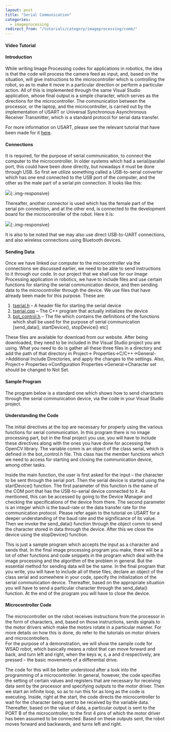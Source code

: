 ```yaml
---
layout: post
title: "Serial Communication"
categories:
  - imageprocessing
redirect_from: "/tutorials/category/imageprocessing/comm/"
---
```


#### Video Tutorial

#### Introduction

While writing Image Processing codes for applications in robotics, the idea is that the code will process the camera feed as input, and, based on the situation, will give instructions to the microcontroller which is controlling the robot, so as to make it move in a particular direction or perform a particular action. All of this is implemented through the same Visual Studio application, whose final output is a simple character, which serves as the directions for the microcontroller. The communication between the processor, or the laptop, and the microcontroller, is carried out by the implementation of USART or Universal Synchronous Asynchronous Receiver Transmitter, which is a standard protocol for serial data transfer.

For more information on USART, please see the relevant tutorial that have been made for it [here][1].

#### Connections

It is required, for the purpose of serial communication, to connect the computer to the microcontroller. In older systems which had a serial/parallel port, this could have been done directly, but nowadays it must be done through USB. So first we utilize something called a USB-to-serial converter which has one end connected to the USB port of the computer, and the other as the male part of a serial pin connection. It looks like this:

![][2]{:.img-responsive} 

Thereafter, another connector is used which has the female part of the serial pin connection, and at the other end, is connected to the development board for the microcontroller of the robot. Here it is:

![][3]{:.img-responsive}

It is also to be noted that we may also use direct USB-to-UART connections, and also wireless connections using Bluetooth devices.

#### Sending Data

Once we have linked our computer to the microcontroller via the connections we discussed earlier, we need to be able to send instructions to it through our code. In our project that we shall use for our Image Processing application in robotics, we have to include files and use certain functions for starting the serial communication device, and then sending data to the microcontroller through the device. We use files that have already been made for this purpose. These are:

1. [tserial.h][4] – A header file for starting the serial device
2. [tserial.cpp][5] – The C++ program that actually initializes the device
3. [bot_control.h][6] – The file which contains the definitions of the functions which shall be used for the purpose of serial communication [send_data(), startDevice(), stopDevice() etc]

These files are available for download from our website. After being downloaded, they need to be included in the Visual Studio project you are using. What you need to do is gather all these three files in a directory and add the path of that directory in Project-><project-name> Properties->C/C++->General->Additional Include Directories, and apply the changes to the settings. Also, Project-><project-name> Properties->Configuration Properties->General->Character set should be changed to Not Set.

#### Sample Program

The program below is a standard one which shows how to send characters through the serial communication device, via the code in your Visual Studio project.

<script src="https://gist.github.com/anonymous/3914370.js"></script>

#### Understanding the Code

The initial directives at the top are necessary for properly using the various functions for serial communication. In this program there is no image processing part, but in the final project you use, you will have to include these directives along with the ones you have done for accessing the OpenCV library. The variable comm is an object of the class serial, which is defined in the bot_control.h file. This class has the member functions which we need to access for starting and closing the communication device, among other tasks.

Inside the main function, the user is first asked for the input – the character to be sent through the serial port. Then the serial device is started using the startDevice() function. The first parameter of this function is the name of the COM port that has the USB-to-serial device connected to it. As mentioned, this can be accessed by going to the Device Manager and checking the specifications of the device from there. The second parameter is an integer which is the baud-rate or the data transfer rate for the communication protocol. Please refer again to the tutorial on USART for a deeper understanding of the baud rate and the significance of its value. Then we invoke the send_data() function through the object comm to send the character stored in data through the device. After this we close the device using the stopDevice() function.

This is just a sample program which accepts the input as a character and sends that. In the final image processing program you make, there will be a lot of other functions and code snippets in the program which deal with the image processing and the algorithm of the problem in general. But the essential method for sending data will be the same. In the final program that you write, you will have to include all of these files, declare an object of the class serial and somewhere in your code, specify the initialization of the serial communication device. Thereafter, based on the appropriate situation you will have to send a particular character through the send_data() function. At the end of the program you will have to close the device.

#### Microcontroller Code

<script src="https://gist.github.com/anonymous/b185e0284649f3f03e6b.js"></script>

The microcontroller on the robot receives instructions from the processor in the form of characters, and, based on those instructions, sends signals to the motor drivers which make the motors rotate in a particular manner. For more details on how this is done, do refer to the tutorials on motor drivers and microcontrollers.  
For the purpose of a demonstration, we will show the sample code for WSAD robot, which basically means a robot that can move forward and back, and turn left and right, when the keys w, s, a and d respectively, are pressed – the basic movements of a differential drive.

The code for this will be better understood after a look into the programming of a microcontroller. In general, however, the code specifies the setting of certain values and registers that are necessary for receiving data sent by the processor and specifying outputs to the motor driver. Then we start an infinite loop, so as to run this for as long as the code is executing. Inside, right at the start, the code directs the microcontroller to wait for the character being sent to be received by the variable data.  
Thereafter, based on the value of data, a particular output is sent to the PORT B of the microcontroller, to the first 4 pins of which the motor driver has been assumed to be connected. Based on these outputs sent, the robot moves forward and backwards, and turns left and right.

[1]: http://robotix.in/tutorials/category/avr/usart
[2]: https://lh6.googleusercontent.com/75vKpBwr7FrFmQhMVC4irAldmQsF9y_PA3tIAIm94icVoKmut8fb43NgiX5n_sxYPDkLKdOZF9wmqneIEKd2m30o4jPMVKZJfZXECfdqxVMBf2De8MU
[3]: https://lh5.googleusercontent.com/TlFs3uYIcYzoms784M07ibZmRdd7KUux5PUDCp7bhnV2GaSL4ttzhrqGNtpEL9fLXaSfbsc3HB1VLm3a0awgfT3FXKJf8Xvn1JuotytbZc2sS9Za5qA
[4]: https://raw.githubusercontent.com/Robotix/image-processing-wws-2014/master/Resources/SerialComm/tserial.h
[5]: https://raw.githubusercontent.com/Robotix/image-processing-wws-2014/master/Resources/SerialComm/tserial.cpp
[6]: https://raw.githubusercontent.com/Robotix/image-processing-wws-2014/master/Resources/SerialComm/bot_control.h
